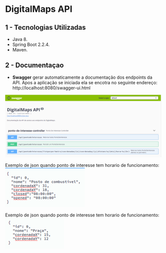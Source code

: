 # DigitalMaps API
  
## 1 - Tecnologias Utilizadas 
  
- Java 8.<br>  
- Spring Boot 2.2.4.<br> 
- Maven.<br> 

## 2 - Documentaçao  
  
 - **Swagger** gerar automaticamente a documentação dos endpoints da API.
 Apos a aplicação se iniciada ela se encotra no seguinte endereço: 
 http://localhost:8080/swagger-ui.html 

  
 <img src="https://github.com/pauloricardodn/digitalmaps/blob/master/swagger.png"/>
 
 Exemplo de json quando ponto de interesse tem horario de funcionamento: <br> 
 <img src="https://github.com/pauloricardodn/digitalmaps/blob/master/jsonhorario.png"/>

 Exemplo de json quando ponto de interesse tem horario de funcionamento: <br> 
 <img src="https://github.com/pauloricardodn/digitalmaps/blob/master/jsonshorario.png"/>
  

  



  

